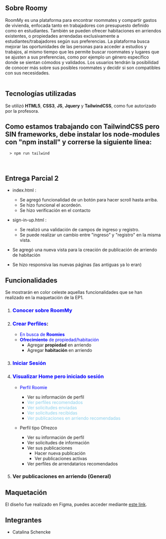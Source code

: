 ## **Sobre Roomy**

RoomMy es una plataforma para encontrar roommates y compartir gastos de vivienda, enfocada tanto en trabajadores con presupuesto definido como en estudiantes. 
También se pueden ofrecer habitaciones en arriendos existentes, o propiedades arrendadas exclusivamente a estudiantes/trabajadores según sus preferencias. La plataforma busca mejorar las oportunidades de las personas para acceder a estudios y trabajos, al mismo tiempo que les permite buscar roommates y lugares que se ajusten a sus preferencias, como por ejemplo un género específico donde se sientan cómodos y validados. 
Los usuarios tendrán la posibilidad de conocer más sobre sus posibles roommates y decidir si son compatibles con sus necesidades.   
<br>

## **Tecnologías utilizadas**

Se utilizó **HTML5**, **CSS3**, **JS**, **Jquery** y **TailwindCSS**, como fue autorizado por la profesora. 
<br>


##  Como estamos trabajando con TailwindCSS pero SIN frameworks, debe instalar los node-modules con "npm install" y correrse la siguiente línea: 
      > npm run tailwind
 <br>
 
## **Entrega Parcial 2**

* index.html :
   *  Se agregó funcionalidad de un botón para hacer scroll hasta arriba. 
   *  Se hizo funcional el acordeón.
   *  Se hizo verificación en el contacto

* sign-in-up.html :
   *  Se realizó una validación de campos de ingreso y registro.
   *  Se puede realizar un cambio entre "ingreso" y "registro" en la misma vista.
   
*  Se agregó una nueva vista para la creación de publicación de arriendo de habitación
*  Se hizo responsiva las nuevas páginas (las antiguas ya lo eran)

## **Funcionalidades**

Se mostrarán en color celeste aquellas funcionalidades que se han realizado en la maquetación de la EP1.
1) ### <span style="color:blue">Conocer sobre RoomMy</span>
2) ### <span style="color:blue">Crear Perfiles</span>:
    *  <span style="color:blue">En busca de **Roomies**</span>
    *  <span style="color:blue">**Ofrecimiento** de propiedad/habitación</span>
        * Agregar **propiedad** en arriendo
        * Agregar **habitación** en arriendo
3) ### <span style="color:blue">Iniciar Sesión</span>
4) ### <span style="color:blue">Visualizar Home pero iniciado sesión</span>

    *   <span style="color:blue">Perfil Roomie</span>
        *   Ver su información de perfil
        *   <span style="color:skyblue">Ver perfiles recomendados</span>
        *   <span style="color:skyblue">Ver solicitudes enviadas</span>
        *   <span style="color:skyblue">Ver solicitudes recibidas</span>
        *   <span style="color:skyblue">Ver publicaciones en arriendo recomendadas</span>
        
    *   Perfil tipo Ofrezco   
        *   Ver su información de perfil
        *   Ver solicitudes de información
        *   Ver sus publicaciones
            *   Hacer nueva publicación
            *   Ver publicaciones activas
        *   Ver perfiles de arrendatarios recomendados
5) ### Ver publicaciones en arriendo (General)

## Maquetación
El diseño fue realizado en Figma, puedes acceder mediante [este link](https://www.figma.com/file/Wnk55t9fBHhpt2tAZjOA5P/RoomMy?node-id=262%3A86&t=jfNekj3H2HKhJAZ2-1).

## Integrantes
- Catalina Schencke




